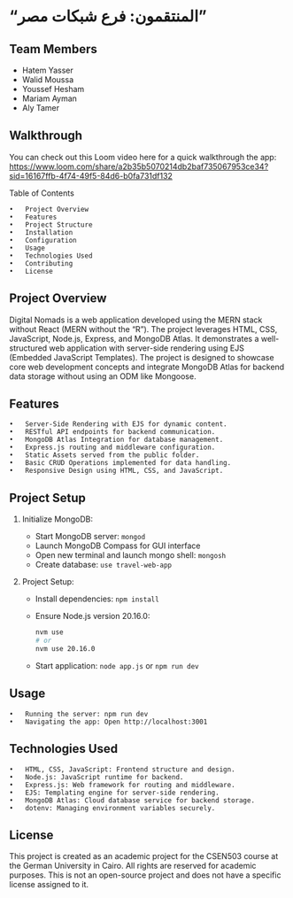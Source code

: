 # “المنتقمون: فرع شبكات مصر”

## Team Members
- Hatem Yasser
- Walid Moussa
- Youssef Hesham
- Mariam Ayman
- Aly Tamer

## Walkthrough

You can check out this Loom video here for a quick walkthrough the app: https://www.loom.com/share/a2b35b5070214db2baf735067953ce34?sid=16167ffb-4f74-49f5-84d6-b0fa731df132

Table of Contents

    •	Project Overview
    •	Features
    •	Project Structure
    •	Installation
    •	Configuration
    •	Usage
    •	Technologies Used
    •	Contributing
    •	License

## Project Overview

Digital Nomads is a web application developed using the MERN stack without React (MERN without the “R”). The project leverages HTML, CSS, JavaScript, Node.js, Express, and MongoDB Atlas. It demonstrates a well-structured web application with server-side rendering using EJS (Embedded JavaScript Templates). The project is designed to showcase core web development concepts and integrate MongoDB Atlas for backend data storage without using an ODM like Mongoose.

## Features

    •	Server-Side Rendering with EJS for dynamic content.
    •	RESTful API endpoints for backend communication.
    •	MongoDB Atlas Integration for database management.
    •	Express.js routing and middleware configuration.
    •	Static Assets served from the public folder.
    •	Basic CRUD Operations implemented for data handling.
    •	Responsive Design using HTML, CSS, and JavaScript.

## Project Setup
1. Initialize MongoDB:
   - Start MongoDB server: `mongod`
   - Launch MongoDB Compass for GUI interface
   - Open new terminal and launch mongo shell: `mongosh`
   - Create database: `use travel-web-app`

2. Project Setup:
   - Install dependencies: `npm install`
   - Ensure Node.js version 20.16.0:

     ```bash
     nvm use
     # or
     nvm use 20.16.0
     ```
   - Start application: `node app.js` or `npm run dev`

## Usage

    •	Running the server: npm run dev
    •	Navigating the app: Open http://localhost:3001

## Technologies Used

    •	HTML, CSS, JavaScript: Frontend structure and design.
    •	Node.js: JavaScript runtime for backend.
    •	Express.js: Web framework for routing and middleware.
    •	EJS: Templating engine for server-side rendering.
    •	MongoDB Atlas: Cloud database service for backend storage.
    •	dotenv: Managing environment variables securely.

## License

This project is created as an academic project for the CSEN503 course at the German University in Cairo. All rights are reserved for academic purposes. This is not an open-source project and does not have a specific license assigned to it.
